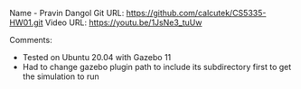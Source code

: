 Name - Pravin Dangol
Git URL: https://github.com/calcutek/CS5335-HW01.git
Video URL: https://youtu.be/1JsNe3_tuUw

Comments: 
* Tested on Ubuntu 20.04 with Gazebo 11
* Had to change gazebo plugin path to include its subdirectory first to get the simulation to run 
